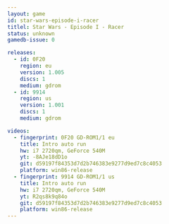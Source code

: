 ```yaml
---
layout: game
id: star-wars-episode-i-racer
titlel: Star Wars - Episode I - Racer
status: unknown
gamedb-issue: 0

releases:
  - id: 0F20
    region: eu
    version: 1.005
    discs: 1
    medium: gdrom
  - id: 9914
    region: us
    version: 1.001
    discs: 1
    medium: gdrom

videos:
  - fingerprint: 0F20 GD-ROM1/1 eu
    title: Intro auto run
    hw: i7 2720qm, GeForce 540M
    yt: -8AJe18dD1o
    git: d59197f84353d7d2b746383e9277d9ed7c8c4053
    platform: win86-release
  - fingerprint: 9914 GD-ROM1/1 us
    title: Intro auto run
    hw: i7 2720qm, GeForce 540M
    yt: R2qs8k9q84o
    git: d59197f84353d7d2b746383e9277d9ed7c8c4053
    platform: win86-release
---
```

